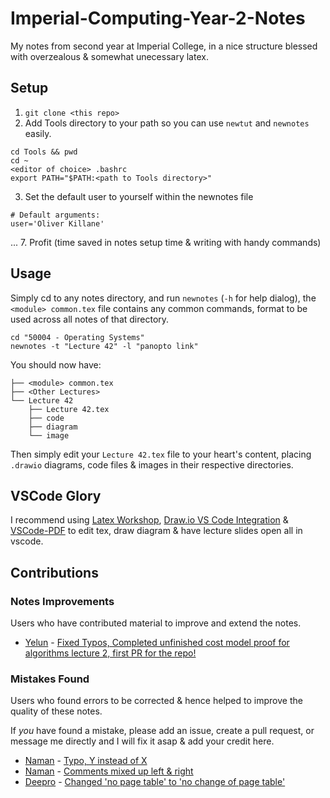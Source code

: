 # Imperial-Computing-Year-2-Notes

My notes from second year at Imperial College, in a nice structure blessed with overzealous & somewhat unecessary latex.

## Setup
1. `git clone <this repo>`
2. Add Tools directory to your path so you can use `newtut` and `newnotes` easily.
```
cd Tools && pwd
cd ~
<editor of choice> .bashrc
export PATH="$PATH:<path to Tools directory>"
```
3. Set the default user to yourself within the newnotes file
```
# Default arguments:
user='Oliver Killane'
```
...
7. Profit (time saved in notes setup time & writing with handy commands)

## Usage
Simply cd to any notes directory, and run `newnotes` (`-h` for help dialog), the `<module> common.tex` file contains any common commands, format to be used across all notes of that directory.
```
cd "50004 - Operating Systems"
newnotes -t "Lecture 42" -l "panopto link"
```
You should now have:
```
├── <module> common.tex
├── <Other Lectures>
└── Lecture 42
    ├── Lecture 42.tex        
    ├── code
    ├── diagram
    └── image
```
Then simply edit your `Lecture 42.tex` file to your heart's content, placing `.drawio` diagrams, code files & images in their respective directories.

## VSCode Glory
I recommend using [Latex Workshop](https://marketplace.visualstudio.com/items?itemName=James-Yu.latex-workshop), [Draw.io VS Code Integration](https://marketplace.visualstudio.com/items?itemName=hediet.vscode-drawio) & [VSCode-PDF](https://marketplace.visualstudio.com/items?itemName=tomoki1207.pdf) to edit tex, draw diagram & have lecture slides open all in vscode.

## Contributions
### Notes Improvements
Users who have contributed material to improve and extend the notes.
- [Yelun](https://github.com/eylun) - [Fixed Typos, Completed unfinished cost model proof for algorithms lecture 2, first PR for the repo!](https://github.com/OliverKillane/Imperial-Computing-Year-2-Notes/commit/c82926a79b6592245c50964823bcacf88405d8e9)
### Mistakes Found
Users who found errors to be corrected & hence helped to improve the quality of these notes.

If *you* have found a mistake, please add an issue, create a pull request, or message me directly and I will fix it asap & add your credit here.
- [Naman](https://github.com/NamanSharma5) - [Typo, Y instead of X](https://github.com/OliverKillane/Imperial-Computing-Year-2-Notes/commit/cf65aae4f87aca2f0ae3321b7d82d13b61d492d8)
- [Naman](https://github.com/NamanSharma5) - [Comments mixed up left & right](https://github.com/OliverKillane/Imperial-Computing-Year-2-Notes/commit/3812ae2e788f6d9686ced47fd9a016e147f6cca3)
- [Deepro](https://github.com/DeeproChoudhury) - [Changed 'no page table' to 'no change of page table'](https://github.com/OliverKillane/Imperial-Computing-Year-2-Notes/commit/eb8bbb7d825a86d27f1ef8c8a4a2ff322b5823cf)
